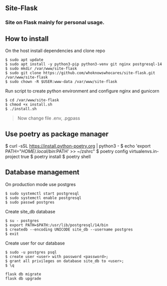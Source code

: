 ## Site-Flask
### Site on Flask mainly for personal usage.


## How to install
On the host install dependencies and clone repo
```
$ sudo apt update
$ sudo apt install -y python3-pip python3-venv git nginx postgresql-14
$ sudo mkdir /var/www/site-flask
$ sudo git clone https://github.com/whoknowswhocares/site-flask.git /var/www/site-flask
$ sudo chown -R $USER:www-data /var/www/site-flask
```

Run script to create python environment and configure nginx and gunicorn
```
$ cd /var/www/site-flask
$ chmod +x install.sh
$ ./install.sh
```
> Now change file .env, .pgpass


## Use poetry as package manager
$ curl -sSL https://install.python-poetry.org | python3 -
$ echo 'export PATH="$HOME/.local/bin:$PATH' >> ~/zshrc"
$ poetry config virtualenvs.in-project true
$ poetry install
$ poetry shell

## Database management
On production mode use postgres
```
$ sudo systemctl start postgresql
$ sudo systemctl enable postgresql
$ sudo passwd postgres
```
Create site_db database
```
$ su - postgres
$ export PATH=$PATH:/usr/lib/postgresql/14/bin
$ createdb --encoding UNICODE site_db --username postgres
$ exit
```
Create user for our database
```
$ sudo -u postgres psql
$ create user <user> with password <password>;
$ grant all privileges on database site_db to <user>;
$ \q
```
```
flask db migrate
flask db upgrade
```
